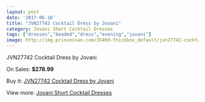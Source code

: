 ```yaml
---
layout: post
date: '2017-06-16'
title: "JVN27742 Cocktail Dress by Jovani"
category: Jovani Short Cocktail Dresses
tags: ["dresses","beaded","dress","evening","jovani"]
image: http://img.princessan.com/35469-thickbox_default/jvn27742-cocktail-dress-by-jovani.jpg
---
```

JVN27742 Cocktail Dress by Jovani

On Sales: **$278.99**
<a href="https://www.princessan.com/en/16598-jvn27742-cocktail-dress-by-jovani.html"><amp-img layout="responsive" width="600" height="600" src="//img.princessan.com/35469-thickbox_default/jvn27742-cocktail-dress-by-jovani.jpg" alt="JVN27742 Cocktail Dress by Jovani 0" /></a>
<a href="https://www.princessan.com/en/16598-jvn27742-cocktail-dress-by-jovani.html"><amp-img layout="responsive" width="600" height="600" src="//img.princessan.com/35471-thickbox_default/jvn27742-cocktail-dress-by-jovani.jpg" alt="JVN27742 Cocktail Dress by Jovani 1" /></a>
<a href="https://www.princessan.com/en/16598-jvn27742-cocktail-dress-by-jovani.html"><amp-img layout="responsive" width="600" height="600" src="//img.princessan.com/35470-thickbox_default/jvn27742-cocktail-dress-by-jovani.jpg" alt="JVN27742 Cocktail Dress by Jovani 2" /></a>

Buy it: [JVN27742 Cocktail Dress by Jovani](https://www.princessan.com/en/16598-jvn27742-cocktail-dress-by-jovani.html "JVN27742 Cocktail Dress by Jovani")

View more: [Jovani Short Cocktail Dresses](https://www.princessan.com/en/139- "Jovani Short Cocktail Dresses")